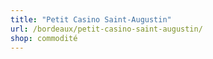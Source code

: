 ```yaml
---
title: "Petit Casino Saint-Augustin"
url: /bordeaux/petit-casino-saint-augustin/
shop: commodité
---
```

